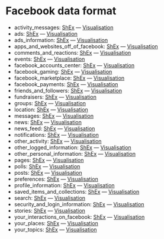 # Facebook data format

* activity_messages: [ShEx](https://github.com/hestiaAI/data-catalog/blob/main/shex/facebook/activity_messages.shex) — [Visualisation](http://rdfshape.herokuapp.com/schemaInfo?schemaURL=https%3A%2F%2Fraw.githubusercontent.com%2FhestiaAI%2Fdata-catalog%2Fmain%2Fshex%2Ffacebook%2Factivity_messages.shex&schemaFormat=ShExC&schemaEngine=ShEx)
* ads: [ShEx](https://github.com/hestiaAI/data-catalog/blob/main/shex/facebook/ads.shex) — [Visualisation](http://rdfshape.herokuapp.com/schemaInfo?schemaURL=https%3A%2F%2Fraw.githubusercontent.com%2FhestiaAI%2Fdata-catalog%2Fmain%2Fshex%2Ffacebook%2Fads.shex&schemaFormat=ShExC&schemaEngine=ShEx)
* ads_information: [ShEx](https://github.com/hestiaAI/data-catalog/blob/main/shex/facebook/ads_information.shex) — [Visualisation](http://rdfshape.herokuapp.com/schemaInfo?schemaURL=https%3A%2F%2Fraw.githubusercontent.com%2FhestiaAI%2Fdata-catalog%2Fmain%2Fshex%2Ffacebook%2Fads_information.shex&schemaFormat=ShExC&schemaEngine=ShEx)
* apps_and_websites_off_of_facebook: [ShEx](https://github.com/hestiaAI/data-catalog/blob/main/shex/facebook/apps_and_websites_off_of_facebook.shex) — [Visualisation](http://rdfshape.herokuapp.com/schemaInfo?schemaURL=https%3A%2F%2Fraw.githubusercontent.com%2FhestiaAI%2Fdata-catalog%2Fmain%2Fshex%2Ffacebook%2Fapps_and_websites_off_of_facebook.shex&schemaFormat=ShExC&schemaEngine=ShEx)
* comments_and_reactions: [ShEx](https://github.com/hestiaAI/data-catalog/blob/main/shex/facebook/comments_and_reactions.shex) — [Visualisation](http://rdfshape.herokuapp.com/schemaInfo?schemaURL=https%3A%2F%2Fraw.githubusercontent.com%2FhestiaAI%2Fdata-catalog%2Fmain%2Fshex%2Ffacebook%2Fcomments_and_reactions.shex&schemaFormat=ShExC&schemaEngine=ShEx)
* events: [ShEx](https://github.com/hestiaAI/data-catalog/blob/main/shex/facebook/events.shex) — [Visualisation](http://rdfshape.herokuapp.com/schemaInfo?schemaURL=https%3A%2F%2Fraw.githubusercontent.com%2FhestiaAI%2Fdata-catalog%2Fmain%2Fshex%2Ffacebook%2Fevents.shex&schemaFormat=ShExC&schemaEngine=ShEx)
* facebook_accounts_center: [ShEx](https://github.com/hestiaAI/data-catalog/blob/main/shex/facebook/facebook_accounts_center.shex) — [Visualisation](http://rdfshape.herokuapp.com/schemaInfo?schemaURL=https%3A%2F%2Fraw.githubusercontent.com%2FhestiaAI%2Fdata-catalog%2Fmain%2Fshex%2Ffacebook%2Ffacebook_accounts_center.shex&schemaFormat=ShExC&schemaEngine=ShEx)
* facebook_gaming: [ShEx](https://github.com/hestiaAI/data-catalog/blob/main/shex/facebook/facebook_gaming.shex) —  [Visualisation](http://rdfshape.herokuapp.com/schemaInfo?schemaURL=https%3A%2F%2Fraw.githubusercontent.com%2FhestiaAI%2Fdata-catalog%2Fmain%2Fshex%2Ffacebook%2Ffacebook_gaming.shex&schemaFormat=ShExC&schemaEngine=ShEx)
* facebook_marketplace: [ShEx](https://github.com/hestiaAI/data-catalog/blob/main/shex/facebook/facebook_marketplace.shex) — [Visualisation](http://rdfshape.herokuapp.com/schemaInfo?schemaURL=https%3A%2F%2Fraw.githubusercontent.com%2FhestiaAI%2Fdata-catalog%2Fmain%2Fshex%2Ffacebook%2Ffacebook_marketplace.shex&schemaFormat=ShExC&schemaEngine=ShEx)
* facebook_payments: [ShEx](https://github.com/hestiaAI/data-catalog/blob/main/shex/facebook/facebook_payments.shex) — [Visualisation](http://rdfshape.herokuapp.com/schemaInfo?schemaURL=https%3A%2F%2Fraw.githubusercontent.com%2FhestiaAI%2Fdata-catalog%2Fmain%2Fshex%2Ffacebook%2Ffacebook_payments.shex&schemaFormat=ShExC&schemaEngine=ShEx)
* friends_and_followers: [ShEx](https://github.com/hestiaAI/data-catalog/blob/main/shex/facebook/friends_and_followers.shex) — [Visualisation](http://rdfshape.herokuapp.com/schemaInfo?schemaURL=https%3A%2F%2Fraw.githubusercontent.com%2FhestiaAI%2Fdata-catalog%2Fmain%2Fshex%2Ffacebook%2Ffriends_and_followers.shex&schemaFormat=ShExC&schemaEngine=ShEx)
* fundraisers: [ShEx](https://github.com/hestiaAI/data-catalog/blob/main/shex/facebook/fundraisers.shex) — [Visualisation](http://rdfshape.herokuapp.com/schemaInfo?schemaURL=https%3A%2F%2Fraw.githubusercontent.com%2FhestiaAI%2Fdata-catalog%2Fmain%2Fshex%2Ffacebook%2Ffundraisers.shex&schemaFormat=ShExC&schemaEngine=ShEx)
* groups: [ShEx](https://github.com/hestiaAI/data-catalog/blob/main/shex/facebook/groups.shex) — [Visualisation](http://rdfshape.herokuapp.com/schemaInfo?schemaURL=https%3A%2F%2Fraw.githubusercontent.com%2FhestiaAI%2Fdata-catalog%2Fmain%2Fshex%2Ffacebook%2Fgroups.shex&schemaFormat=ShExC&schemaEngine=ShEx)
* location: [ShEx](https://github.com/hestiaAI/data-catalog/blob/main/shex/facebook/location.shex) — [Visualisation](http://rdfshape.herokuapp.com/schemaInfo?schemaURL=https%3A%2F%2Fraw.githubusercontent.com%2FhestiaAI%2Fdata-catalog%2Fmain%2Fshex%2Ffacebook%2Flocation.shex&schemaFormat=ShExC&schemaEngine=ShEx)
* messages: [ShEx](https://github.com/hestiaAI/data-catalog/blob/main/shex/facebook/messages.shex) — [Visualisation](http://rdfshape.herokuapp.com/schemaInfo?schemaURL=https%3A%2F%2Fraw.githubusercontent.com%2FhestiaAI%2Fdata-catalog%2Fmain%2Fshex%2Ffacebook%2Fmessages.shex&schemaFormat=ShExC&schemaEngine=ShEx)
* news: [ShEx](https://github.com/hestiaAI/data-catalog/blob/main/shex/facebook/news.shex) — [Visualisation](http://rdfshape.herokuapp.com/schemaInfo?schemaURL=https%3A%2F%2Fraw.githubusercontent.com%2FhestiaAI%2Fdata-catalog%2Fmain%2Fshex%2Ffacebook%2Fnews.shex&schemaFormat=ShExC&schemaEngine=ShEx)
* news_feed:  [ShEx](https://github.com/hestiaAI/data-catalog/blob/main/shex/facebook/news_feed.shex) — [Visualisation](http://rdfshape.herokuapp.com/schemaInfo?schemaURL=https%3A%2F%2Fraw.githubusercontent.com%2FhestiaAI%2Fdata-catalog%2Fmain%2Fshex%2Ffacebook%2Fnews_feed.shex&schemaFormat=ShExC&schemaEngine=ShEx)
* notifications: [ShEx](https://github.com/hestiaAI/data-catalog/blob/main/shex/facebook/notifications.shex) — [Visualisation](http://rdfshape.herokuapp.com/schemaInfo?schemaURL=https%3A%2F%2Fraw.githubusercontent.com%2FhestiaAI%2Fdata-catalog%2Fmain%2Fshex%2Ffacebook%2Fnotifications.shex&schemaFormat=ShExC&schemaEngine=ShEx)
* other_activity: [ShEx](https://github.com/hestiaAI/data-catalog/blob/main/shex/facebook/other_activity.shex) — [Visualisation](http://rdfshape.herokuapp.com/schemaInfo?schemaURL=https%3A%2F%2Fraw.githubusercontent.com%2FhestiaAI%2Fdata-catalog%2Fmain%2Fshex%2Ffacebook%2Fother_activity.shex&schemaFormat=ShExC&schemaEngine=ShEx)
* other_logged_information: [ShEx](https://github.com/hestiaAI/data-catalog/blob/main/shex/facebook/other_logged_information.shex) — [Visualisation](http://rdfshape.herokuapp.com/schemaInfo?schemaURL=https%3A%2F%2Fraw.githubusercontent.com%2FhestiaAI%2Fdata-catalog%2Fmain%2Fshex%2Ffacebook%2Fother_logged_information.shex&schemaFormat=ShExC&schemaEngine=ShEx)
* other_personal_information: [ShEx](https://github.com/hestiaAI/data-catalog/blob/main/shex/facebook/other_personal_information.shex) — [Visualisation](http://rdfshape.herokuapp.com/schemaInfo?schemaURL=https%3A%2F%2Fraw.githubusercontent.com%2FhestiaAI%2Fdata-catalog%2Fmain%2Fshex%2Ffacebook%2Fother_personal_information.shex&schemaFormat=ShExC&schemaEngine=ShEx)
* pages: [ShEx](https://github.com/hestiaAI/data-catalog/blob/main/shex/facebook/pages.shex) — [Visualisation](http://rdfshape.herokuapp.com/schemaInfo?schemaURL=https%3A%2F%2Fraw.githubusercontent.com%2FhestiaAI%2Fdata-catalog%2Fmain%2Fshex%2Ffacebook%2Fpages.shex&schemaFormat=ShExC&schemaEngine=ShEx)
* polls: [ShEx](https://github.com/hestiaAI/data-catalog/blob/main/shex/facebook/polls.shex) — [Visualisation](http://rdfshape.herokuapp.com/schemaInfo?schemaURL=https%3A%2F%2Fraw.githubusercontent.com%2FhestiaAI%2Fdata-catalog%2Fmain%2Fshex%2Ffacebook%2Fpolls.shex&schemaFormat=ShExC&schemaEngine=ShEx)
* posts: [ShEx](https://github.com/hestiaAI/data-catalog/blob/main/shex/facebook/posts.json) — [Visualisation](http://rdfshape.herokuapp.com/schemaInfo?schemaURL=https%3A%2F%2Fraw.githubusercontent.com%2FhestiaAI%2Fdata-catalog%2Fmain%2Fshex%2Ffacebook%2Fposts.json&schemaFormat=ShExC&schemaEngine=ShEx)
* preferences: [ShEx](https://github.com/hestiaAI/data-catalog/blob/main/shex/facebook/preferences.shex) — [Visualisation](http://rdfshape.herokuapp.com/schemaInfo?schemaURL=https%3A%2F%2Fraw.githubusercontent.com%2FhestiaAI%2Fdata-catalog%2Fmain%2Fshex%2Ffacebook%2Fpreferences.shex&schemaFormat=ShExC&schemaEngine=ShEx)
* profile_information: [ShEx](https://github.com/hestiaAI/data-catalog/blob/main/shex/facebook/profile_information.shex) — [Visualisation](http://rdfshape.herokuapp.com/schemaInfo?schemaURL=https%3A%2F%2Fraw.githubusercontent.com%2FhestiaAI%2Fdata-catalog%2Fmain%2Fshex%2Ffacebook%2Fprofile_information.shex&schemaFormat=ShExC&schemaEngine=ShEx)
* saved_items_and_collections: [ShEx](https://github.com/hestiaAI/data-catalog/blob/main/shex/facebook/saved_items_and_collections.shex) — [Visualisation](http://rdfshape.herokuapp.com/schemaInfo?schemaURL=https%3A%2F%2Fraw.githubusercontent.com%2FhestiaAI%2Fdata-catalog%2Fmain%2Fshex%2Ffacebook%2Fsaved_items_and_collections.shex&schemaFormat=ShExC&schemaEngine=ShEx)
* search: [ShEx](https://github.com/hestiaAI/data-catalog/blob/main/shex/facebook/search.shex) — [Visualisation](http://rdfshape.herokuapp.com/schemaInfo?schemaURL=https%3A%2F%2Fraw.githubusercontent.com%2FhestiaAI%2Fdata-catalog%2Fmain%2Fshex%2Ffacebook%2Fsearch.shex&schemaFormat=ShExC&schemaEngine=ShEx)
* security_and_login_information: [ShEx](https://github.com/hestiaAI/data-catalog/blob/main/shex/facebook/security_and_login_information.shex) — [Visualisation](http://rdfshape.herokuapp.com/schemaInfo?schemaURL=https%3A%2F%2Fraw.githubusercontent.com%2FhestiaAI%2Fdata-catalog%2Fmain%2Fshex%2Ffacebook%2Fsecurity_and_login_information.shex&schemaFormat=ShExC&schemaEngine=ShEx)
* stories: [ShEx](https://github.com/hestiaAI/data-catalog/blob/main/shex/facebook/stories.shex) — [Visualisation](http://rdfshape.herokuapp.com/schemaInfo?schemaURL=https%3A%2F%2Fraw.githubusercontent.com%2FhestiaAI%2Fdata-catalog%2Fmain%2Fshex%2Ffacebook%2Fstories.shex&schemaFormat=ShExC&schemaEngine=ShEx)
* your_interactions_on_facebook: [ShEx](https://github.com/hestiaAI/data-catalog/blob/main/shex/facebook/your_interactions_on_facebook.shex) — [Visualisation](http://rdfshape.herokuapp.com/schemaInfo?schemaURL=https%3A%2F%2Fraw.githubusercontent.com%2FhestiaAI%2Fdata-catalog%2Fmain%2Fshex%2Ffacebook%2Fyour_interactions_on_facebook.shex&schemaFormat=ShExC&schemaEngine=ShEx)
* your_places: [ShEx](https://github.com/hestiaAI/data-catalog/blob/main/shex/facebook/your_places.shex) — [Visualisation](http://rdfshape.herokuapp.com/schemaInfo?schemaURL=https%3A%2F%2Fraw.githubusercontent.com%2FhestiaAI%2Fdata-catalog%2Fmain%2Fshex%2Ffacebook%2Fyour_places.shex&schemaFormat=ShExC&schemaEngine=ShEx)
* your_topics: [ShEx](https://github.com/hestiaAI/data-catalog/blob/main/shex/facebook/your_topics.shex) — [Visualisation](http://rdfshape.herokuapp.com/schemaInfo?schemaURL=https%3A%2F%2Fraw.githubusercontent.com%2FhestiaAI%2Fdata-catalog%2Fmain%2Fshex%2Ffacebook%2Fyour_topics.shex&schemaFormat=ShExC&schemaEngine=ShEx)
